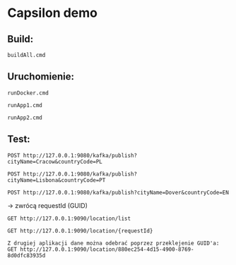 # Capsilon demo


## Build: 

```
buildAll.cmd
```

## Uruchomienie: 

```
runDocker.cmd
```
```
runApp1.cmd
```
```
runApp2.cmd
```


## Test:

```
POST http://127.0.0.1:9080/kafka/publish?cityName=Cracow&countryCode=PL
```
```
POST http://127.0.0.1:9080/kafka/publish?cityName=Lisbona&countryCode=PT
```
```
POST http://127.0.0.1:9080/kafka/publish?cityName=Dover&countryCode=EN
```

-> zwrócą requestId (GUID)

```
GET http://127.0.0.1:9090/location/list
```
```
GET http://127.0.0.1:9090/location/{requestId}
```
```
Z drugiej aplikacji dane można odebrać poprzez przeklejenie GUID'a:
GET http://127.0.0.1:9090/location/880ec254-4d15-4900-8769-8d0dfc83935d
